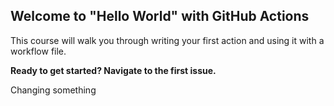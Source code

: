 ## Welcome to "Hello World" with GitHub Actions

This course will walk you through writing your first action and using it with a workflow file. 

**Ready to get started? Navigate to the first issue.**

Changing something
